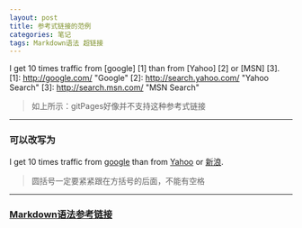 ```yaml
---
layout: post
title: 参考式链接的范例
categories: 笔记
tags: Markdown语法 超链接
---
```


I get 10 times traffic from [google] [1] than from [Yahoo] [2] or [MSN] [3].
[1]: http://google.com/ "Google"
[2]: http://search.yahoo.com/ "Yahoo Search"
[3]: http://search.msn.com/ "MSN Search"

> 如上所示：gitPages好像并不支持这种参考式链接

***

### 可以改写为

I get 10 times traffic from [google](http://google.com/ "Google") than from 
[Yahoo](http://search.yahoo.com/ "Yahoo Search") or 
[新浪](http://sina.com/ "新浪").

> 圆括号一定要紧紧跟在方括号的后面，不能有空格

***

### [Markdown语法参考链接](http://www.cnblogs.com/cbscan/articles/2846342.html)
